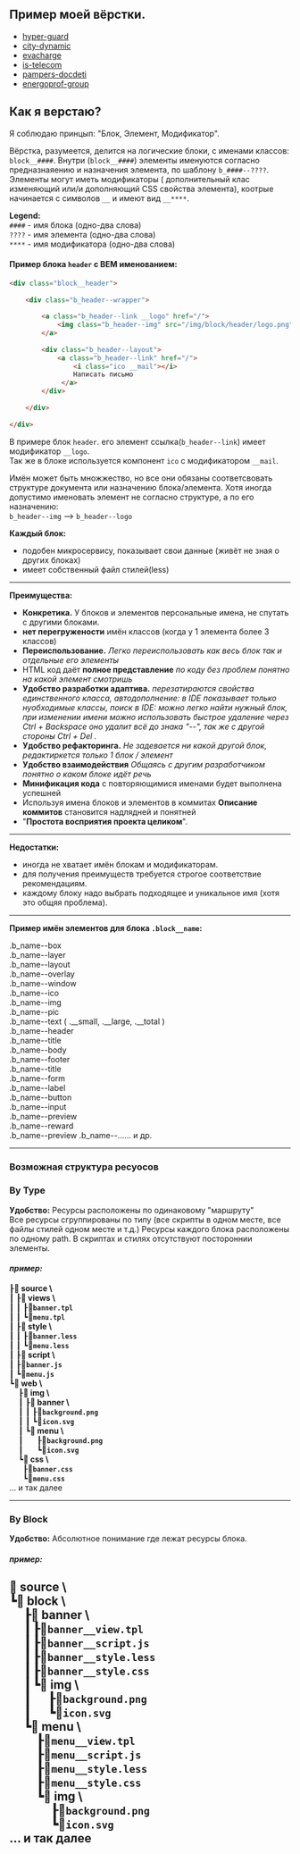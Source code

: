 
## Пример моей вёрстки.  

* [hyper-guard](html.andy87.ru/hyper-guard/index.html)
* [city-dynamic](html.andy87.ru/intermobility/city-dynamic/index.html)
* [evacharge](html.andy87.ru/intermobility/evacharge/index.html)
* [is-telecom](html.andy87.ru/intermobility/is-telecom/index.html)
* [pampers-docdeti](html.andy87.ru/pampers-docdeti.pgbonus/index.html)
* [energoprof-group](https://energoprof-group.ru)

## Как я верстаю?  

Я соблюдаю принцып: "Блок, Элемент, Модификатор".  

Вёрстка, разумеется, делится на логические блоки, с именами классов: `block__####`. Внутри (`block__####`) элементы 
именуются согласно предназнаяению и назначения элемента, по шаблону `b_####--????`. Элементы могут иметь модификаторы (
дополнительный клас изменяющий или/и дополняющий CSS свойства элемента), коотрые начинается с символов `__` 
 и имеют вид `__****`.

**Legend:**  
`####` - имя блока (одно-два слова)  
`????` - имя элемента (одно-два слова)  
`****` - имя модификатора (одно-два слова)

#### Пример блока `header` c BEM именованием:  
```HTML
<div class="block__header">
    
    <div class="b_header--wrapper">
        
        <a class="b_header--link __logo" href="/">
            <img class="b_header--img" src="/img/block/header/logo.png" alt="" />
        </a>
        
        <div class="b_header--layout">
            <a class="b_header--link" href="/">
                <i class="ico __mail"></i>
                Написать письмо
             </a>
        </div>
        
    </div>
    
</div>
```

В примере блок `header`. его элемент ссылка(`b_header--link`) имеет модификатор `__logo`.  
Так же в блоке используется компонент `ico` с модификатором `__mail`.

Имён может быть множжество, но все они обязаны соответсвовать структуре документа или назначению блока/элемента.
Хотя иногда допустимо именовать элемент не согласно структуре, а по его назначению:  
`b_header--img` --> `b_header--logo`

**Каждый блок:**
- подобен микросервису, показывает свои данные (живёт не зная о других блоках)
- имеет собственный файл стилей(less)  

-----  

**Преимущества:**
- **Конкретика.** У блоков и элементов персональные имена, не спутать с другими блоками.
- **нет перегружености** имён классов (когда у 1 элемента более 3 классов)
- **Переиспользование.** *Легко переиспользовать как весь блок так и отдельные его элементы*
- HTML код даёт **полное представление** *по коду без проблем понятно на какой элемент смотришь*
- **Удобство разработки адаптива.** *перезатираются свойства единственного класса, 
автодополнение: в IDE показывает только нуобходимые классы, поиск в IDE: можно легко найти нужный блок, 
при изменении имени можно использовать быстрое удаление через Ctrl +  Backspace оно удалит всё до знака "--", 
так же с другой стороны Ctrl + Del .*
- **Удобство рефакторинга.** *Не задевается ни какой другой блок, редактиркется только 1 блок / элемент*
- **Удобство взаимодействия** *Общаясь с другим разработчиком понятно о каком блоке идёт речь*
- **Минификация кода** с повторяющимися именами будет выполнена успешней
- Используя имена блоков и элементов в коммитах **Описание коммитов** становится надлядней и понятней
- "**Простота восприятия проекта целиком**".

-----  

**Недостатки:**
- иногда не хватает имён блокам и модификаторам.  
- для получения преимуществ требуется строгое соответствие рекомендациям.  
- каждому блоку надо выбрать подходящее и уникальное имя (хотя это общяя проблема).

-----  

**Пример имён элементов для блока `.block__name`:**  

.b_name--box  
.b_name--layer  
.b_name--layout  
.b_name--overlay  
.b_name--window  
.b_name--ico  
.b_name--img  
.b_name--pic  
.b_name--text ( .__small, .__large, .__total )  
.b_name--header  
.b_name--title  
.b_name--body  
.b_name--footer  
.b_name--title  
.b_name--form  
.b_name--label  
.b_name--button  
.b_name--input   
.b_name--preview  
.b_name--reward  
.b_name--preview
.b_name--......  и др.

-----  
### Возможная структура ресуосов  

### By Type  
**Удобство:** Ресурсы расположены по одинаковому "маршруту"  
Все ресурсы сгруппированы по типу (все скрипты в одном месте, все файлы стилей одном месте и т.д.) 
Ресурсы каждого блока расположены по одному path. В скриптах и стилях отсутствуют постороннии элементы.  
#### *пример:*  
┠**📁 source \\**  
┃ ┠**📁 views \\**  
┃ ┃ ┠**📄`banner.tpl`**  
┃ ┃ ┗**📄`menu.tpl`**  
┃ ┠**📁 style \\**  
┃ ┃ ┠**📄`banner.less`**  
┃ ┃ ┗**📄`menu.less`**  
┃ ┠**📁 script \\**  
┃ ┠**📄`banner.js`**  
┃ ┗**📄`menu.js`**  
┗**📁 web \\**  
  ┠**📁 img \\**  
  ┃ ┠**📁 banner \\**  
  ┃ ┃  ┠**📄`background.png`**  
  ┃ ┃  ┗**📄`icon.svg`**  
  ┃ ┗**📁 menu \\**  
  ┃    ┠**📄`background.png`**  
  ┃    ┗**📄`icon.svg`**  
  ┗**📁 css \\**  
     ┠**📄`banner.css`**  
     ┗**📄`menu.css`**  
... и так далее  

----- 


### By Block  
**Удобство:** Абсолютное понимание где лежат ресурсы блока.  
#### *пример:*  
**📁 source \\**  
┗**📁 block \\**  
  ┠**📁 banner \\**  
  ┃ ┠**📄`banner__view.tpl`**  
  ┃ ┠**📄`banner__script.js`**  
  ┃ ┠**📄`banner__style.less`**  
  ┃ ┠**📄`banner__style.css`**  
  ┃ ┗**📁 img \\**  
  ┃   ┠**📄`background.png`**  
  ┃   ┗**📄`icon.svg`**  
  ┗**📁 menu \\**  
    ┠**📄`menu__view.tpl`**  
    ┠**📄`menu__script.js`**  
    ┠**📄`menu__style.less`**  
    ┠**📄`menu__style.css`**  
    ┗**📁 img \\**  
      ┠**📄`background.png`**  
      ┗**📄`icon.svg`**  
... и так далее
-----  
